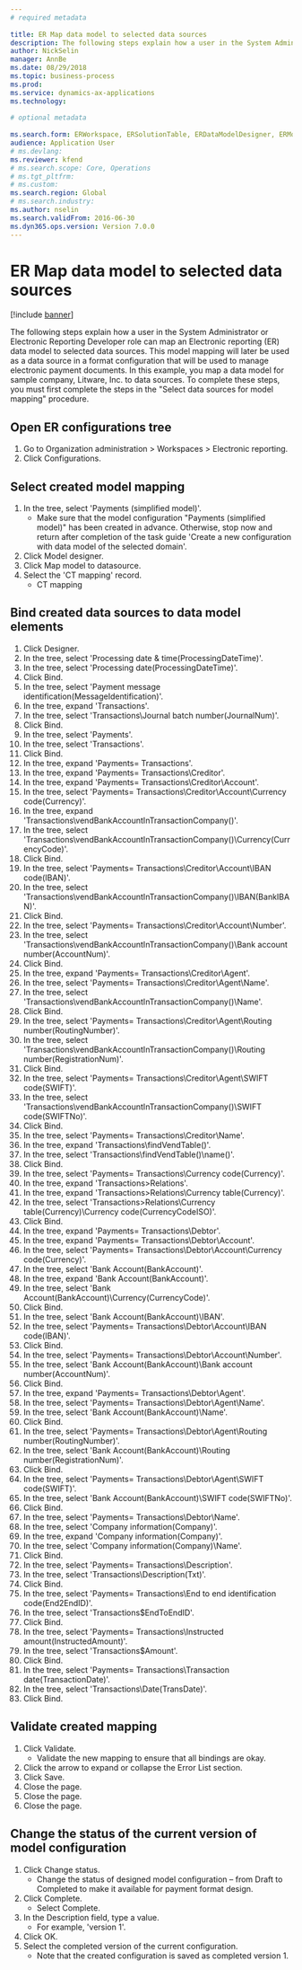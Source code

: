 ```yaml
--- 
# required metadata 
 
title: ER Map data model to selected data sources
description: The following steps explain how a user in the System Administrator or Electronic Reporting Developer role can map an Electronic reporting (ER) data model to selected Microsoft Dynamics 365 Finance data sources. 
author: NickSelin
manager: AnnBe 
ms.date: 08/29/2018
ms.topic: business-process 
ms.prod:  
ms.service: dynamics-ax-applications 
ms.technology:  
 
# optional metadata 
 
ms.search.form: ERWorkspace, ERSolutionTable, ERDataModelDesigner, ERModelMappingTable, ERModelMappingDesigner   
audience: Application User 
# ms.devlang:  
ms.reviewer: kfend
# ms.search.scope: Core, Operations 
# ms.tgt_pltfrm:  
# ms.custom:  
ms.search.region: Global
# ms.search.industry: 
ms.author: nselin
ms.search.validFrom: 2016-06-30 
ms.dyn365.ops.version: Version 7.0.0 
---
```

# ER Map data model to selected data sources

[!include [banner](../../includes/banner.md)]

The following steps explain how a user in the System Administrator or Electronic Reporting Developer role can map an Electronic reporting (ER) data model to selected data sources. This model mapping will later be used as a data source in a format configuration that will be used to manage electronic payment documents. In this example, you map a data model for sample company, Litware, Inc. to data sources. To complete these steps, you must first complete the steps in the "Select data sources for model mapping" procedure.


## Open ER configurations tree
1. Go to Organization administration > Workspaces > Electronic reporting.
2. Click Configurations.

## Select created model mapping
1. In the tree, select 'Payments (simplified model)'.
    * Make sure that the model configuration "Payments (simplified model)" has been created in advance. Otherwise, stop now and return after completion of the task guide 'Create a new configuration with data model of the selected domain'.  
2. Click Model designer.
3. Click Map model to datasource.
4. Select the 'CT mapping' record.
    * CT mapping  

## Bind created data sources to data model elements
1. Click Designer.
2. In the tree, select 'Processing date & time(ProcessingDateTime)'.
3. In the tree, select 'Processing date(ProcessingDateTime)'.
4. Click Bind.
5. In the tree, select 'Payment message identification(MessageIdentification)'.
6. In the tree, expand 'Transactions'.
7. In the tree, select 'Transactions\Journal batch number(JournalNum)'.
8. Click Bind.
9. In the tree, select 'Payments'.
10. In the tree, select 'Transactions'.
11. Click Bind.
12. In the tree, expand 'Payments= Transactions'.
13. In the tree, expand 'Payments= Transactions\Creditor'.
14. In the tree, expand 'Payments= Transactions\Creditor\Account'.
15. In the tree, select 'Payments= Transactions\Creditor\Account\Currency code(Currency)'.
16. In the tree, expand 'Transactions\vendBankAccountInTransactionCompany()'.
17. In the tree, select 'Transactions\vendBankAccountInTransactionCompany()\Currency(CurrencyCode)'.
18. Click Bind.
19. In the tree, select 'Payments= Transactions\Creditor\Account\IBAN code(IBAN)'.
20. In the tree, select 'Transactions\vendBankAccountInTransactionCompany()\IBAN(BankIBAN)'.
21. Click Bind.
22. In the tree, select 'Payments= Transactions\Creditor\Account\Number'.
23. In the tree, select 'Transactions\vendBankAccountInTransactionCompany()\Bank account number(AccountNum)'.
24. Click Bind.
25. In the tree, expand 'Payments= Transactions\Creditor\Agent'.
26. In the tree, select 'Payments= Transactions\Creditor\Agent\Name'.
27. In the tree, select 'Transactions\vendBankAccountInTransactionCompany()\Name'.
28. Click Bind.
29. In the tree, select 'Payments= Transactions\Creditor\Agent\Routing number(RoutingNumber)'.
30. In the tree, select 'Transactions\vendBankAccountInTransactionCompany()\Routing number(RegistrationNum)'.
31. Click Bind.
32. In the tree, select 'Payments= Transactions\Creditor\Agent\SWIFT code(SWIFT)'.
33. In the tree, select 'Transactions\vendBankAccountInTransactionCompany()\SWIFT code(SWIFTNo)'.
34. Click Bind.
35. In the tree, select 'Payments= Transactions\Creditor\Name'.
36. In the tree, expand 'Transactions\findVendTable()'.
37. In the tree, select 'Transactions\findVendTable()\name()'.
38. Click Bind.
39. In the tree, select 'Payments= Transactions\Currency code(Currency)'.
40. In the tree, expand 'Transactions\>Relations'.
41. In the tree, expand 'Transactions\>Relations\Currency table(Currency)'.
42. In the tree, select 'Transactions\>Relations\Currency table(Currency)\Currency code(CurrencyCodeISO)'.
43. Click Bind.
44. In the tree, expand 'Payments= Transactions\Debtor'.
45. In the tree, expand 'Payments= Transactions\Debtor\Account'.
46. In the tree, select 'Payments= Transactions\Debtor\Account\Currency code(Currency)'.
47. In the tree, select 'Bank Account(BankAccount)'.
48. In the tree, expand 'Bank Account(BankAccount)'.
49. In the tree, select 'Bank Account(BankAccount)\Currency(CurrencyCode)'.
50. Click Bind.
51. In the tree, select 'Bank Account(BankAccount)\IBAN'.
52. In the tree, select 'Payments= Transactions\Debtor\Account\IBAN code(IBAN)'.
53. Click Bind.
54. In the tree, select 'Payments= Transactions\Debtor\Account\Number'.
55. In the tree, select 'Bank Account(BankAccount)\Bank account number(AccountNum)'.
56. Click Bind.
57. In the tree, expand 'Payments= Transactions\Debtor\Agent'.
58. In the tree, select 'Payments= Transactions\Debtor\Agent\Name'.
59. In the tree, select 'Bank Account(BankAccount)\Name'.
60. Click Bind.
61. In the tree, select 'Payments= Transactions\Debtor\Agent\Routing number(RoutingNumber)'.
62. In the tree, select 'Bank Account(BankAccount)\Routing number(RegistrationNum)'.
63. Click Bind.
64. In the tree, select 'Payments= Transactions\Debtor\Agent\SWIFT code(SWIFT)'.
65. In the tree, select 'Bank Account(BankAccount)\SWIFT code(SWIFTNo)'.
66. Click Bind.
67. In the tree, select 'Payments= Transactions\Debtor\Name'.
68. In the tree, select 'Company information(Company)'.
69. In the tree, expand 'Company information(Company)'.
70. In the tree, select 'Company information(Company)\Name'.
71. Click Bind.
72. In the tree, select 'Payments= Transactions\Description'.
73. In the tree, select 'Transactions\Description(Txt)'.
74. Click Bind.
75. In the tree, select 'Payments= Transactions\End to end identification code(End2EndID)'.
76. In the tree, select 'Transactions\$EndToEndID'.
77. Click Bind.
78. In the tree, select 'Payments= Transactions\Instructed amount(InstructedAmount)'.
79. In the tree, select 'Transactions\$Amount'.
80. Click Bind.
81. In the tree, select 'Payments= Transactions\Transaction date(TransactionDate)'.
82. In the tree, select 'Transactions\Date(TransDate)'.
83. Click Bind.

## Validate created mapping
1. Click Validate.
    * Validate the new mapping to ensure that all bindings are okay.  
2. Click the arrow to expand or collapse the Error List section.
3. Click Save.
4. Close the page.
5. Close the page.
6. Close the page.

## Change the status of the current version of model configuration
1. Click Change status.
    * Change the status of designed model configuration – from Draft to Completed to make it available for payment format design.  
2. Click Complete.
    * Select Complete.  
3. In the Description field, type a value.
    * For example, 'version 1'.  
4. Click OK.
5. Select the completed version of the current configuration.
    * Note that the created configuration is saved as completed version 1.  

